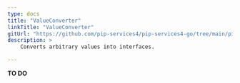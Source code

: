 ```yaml
---
type: docs
title: "ValueConverter"
linkTitle: "ValueConverter"
gitUrl: "https://github.com/pip-services4/pip-services4-go/tree/main/pip-services4-commons-go"
description: > 
    Converts arbitrary values into interfaces.

---
```


**TO DO**
